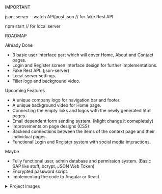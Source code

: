 IMPORTANT

json-server --watch API/post.json // for fake Rest API

npm start // for local server



ROADMAP

Already Done

+ 3 basic user interface part which will cover Home, About and Contact pages. 
+ Login and Register screen interface design for further implementations.
+ Fake Rest API. (json-server)
+ Local server settings.
+ Filler logo and background video.

Upcoming Features

- A unique company logo for navigation bar and footer.
- A unique background video for Home page.
- Connecting the empty links and logos with the newly generated html pages.
- Email dependent form sending system. (Might change it comepletely)
- Improvements on page designs (CSS)
- Backend connections between the items of the context page and their individual pages.
- Functional Login and Register system with social media interactions.

Maybe

- Fully functional user, admin database and permission system. (Basic SAP like stuff, bcrypt, JSON Web Token)
- Encrypted password script.
- Implementing the code to Angular or React.

<details>
 <summary>Project Images</summary>
  
![Home](https://user-images.githubusercontent.com/32496821/204044545-338c3169-6eb2-4eef-87b7-7c4426dec73d.png)
![About](https://user-images.githubusercontent.com/32496821/204044553-cb28a5eb-3f9e-4f0c-b832-4c51949b4cd4.png)
![Context](https://user-images.githubusercontent.com/32496821/204044593-87a78923-940c-4c18-bb58-55f87bfb5aa3.png)
![Contact](https://user-images.githubusercontent.com/32496821/204044558-c5bdcee0-a1ba-4ca7-b562-a04dee2fb2e2.png)
![Login](https://user-images.githubusercontent.com/32496821/204044600-a3d5a196-f66f-4a08-b692-cf4268213ef7.png)
![Register](https://user-images.githubusercontent.com/32496821/204044611-b0d1d898-cde0-4f50-8ebb-93c1f833cda6.png)

</details>



